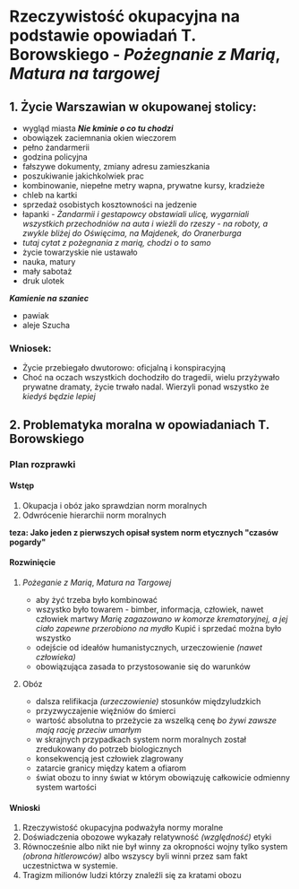 Rzeczywistość okupacyjna na podstawie opowiadań T. Borowskiego - *Pożegnanie z Marią*, *Matura na targowej*
===========================================================================================================

## 1. Życie Warszawian w okupowanej stolicy:
- wygląd miasta ***Nie kminie o co tu chodzi***
- obowiązek zaciemnania okien wieczorem
- pełno żandarmerii
- godzina policyjna
- fałszywe dokumenty, zmiany adresu zamieszkania
- poszukiwanie jakichkolwiek prac
- kombinowanie, niepełne metry wapna, prywatne kursy, kradzieże
- chleb na kartki
- sprzedaż osobistych kosztowności na jedzenie
- łapanki - *Żandarmii i gestapowcy obstawiali ulicę, wygarniali wszystkich przechodniów na auta i wieźli do rzeszy - na roboty, a zwykle bliżej do Oświęcima, na Majdenek, do Oranerburga*
- *tutaj cytat z pożegnania z marią, chodzi o to samo*
- życie towarzyskie nie ustawało
- nauka, matury
- mały sabotaż
- druk ulotek

***Kamienie na szaniec***
- pawiak
- aleje Szucha

### Wniosek:
- Życie przebiegało dwutorowo: oficjalną i konspiracyjną
- Choć na oczach wszystkich dochodziło do tragedii, wielu przyżywało prywatne dramaty, życie trwało nadal. Wierzyli ponad wszystko że *kiedyś będzie lepiej*


## 2. Problematyka moralna w opowiadaniach T. Borowskiego
### Plan rozprawki

#### Wstęp
1. Okupacja i obóz jako sprawdzian norm moralnych
2. Odwrócenie hierarchii norm moralnych

**teza: Jako jeden z pierwszych opisał system norm etycznych "czasów pogardy"**

#### Rozwinięcie
1. *Pożeganie z Marią*, *Matura na Targowej*
    - aby żyć trzeba było kombinować
    - wszystko było towarem - bimber, informacja, człowiek, nawet człowiek martwy *Marię zagazowano w komorze krematoryjnej, a jej ciało zapewne przerobiono na mydło* Kupić i sprzedać można było wszystko
    - odejście od ideałów humanistycznych, urzeczowienie *(nawet człowieka)*
    - obowiązująca zasada to przystosowanie się do warunków

2. Obóz
    - dalsza relifikacja *(urzeczowienie)* stosunków międzyludzkich
    - przyzwyczajenie więźniów do śmierci
    - wartość absolutna to przeżycie za wszelką cenę *bo żywi zawsze mają rację przeciw umarłym*
    - w skrajnych przypadkach system norm moralnych został zredukowany do potrzeb biologicznych
    - konsekwencją jest człowiek zlagrowany
    - zatarcie granicy między katem a ofiarom
    - świat obozu to inny świat w którym obowiązuję całkowicie odmienny system wartości

#### Wnioski
1. Rzeczywistość okupacyjna podważyła normy moralne
2. Doświadczenia obozowe wykazały relatywność *(względność)* etyki
3. Równocześnie albo nikt nie był winny za okropności wojny tylko system *(obrona hitlerowców)* albo wszyscy byli winni przez sam fakt uczestnictwa w systemie.
4. Tragizm milionów ludzi którzy znaleźli się za kratami obozu
